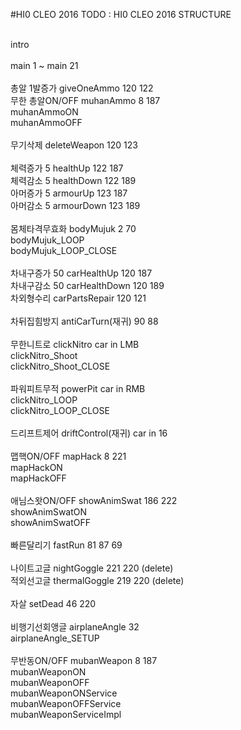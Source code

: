 #HI0 CLEO 2016
TODO : HI0 CLEO 2016 STRUCTURE<br><br>
<p>
intro<br>
    <br>
    main 1 ~ main 21<br>
    <br>
        총알 1발증가     giveOneAmmo      120 122<br>        
        무한 총알ON/OFF	 muhanAmmo        8 187<br>
                         muhanAmmoON<br>
                         muhanAmmoOFF<br>
        <br>
        무기삭제	     deleteWeapon     120 123<br>
        <br>
        체력증가 5	     healthUp         122 187<br>
        체력감소 5  	 healthDown       122 189<br>
        아머증가 5	     armourUp         123 187<br>
        아머감소 5 	     armourDown       123 189<br>
        <br>
        몸체타격무효화	 bodyMujuk        2 70<br>
                         bodyMujuk_LOOP<br>
                         bodyMujuk_LOOP_CLOSE<br>
        <br> 
        차내구증가 50    carHealthUp      120 187<br>
        차내구감소 50	 carHealthDown    120 189<br>
        차외형수리       carPartsRepair   120 121 <br>
        <br>
        차뒤집힘방지 	 antiCarTurn(재귀) 90 88<br>
        <br>
        무한니트로	     clickNitro      car in LMB<br>
                         clickNitro_Shoot<br>
                         clickNitro_Shoot_CLOSE<br>
        <br>
        파워피트무적	 powerPit        car in RMB<br>
                         clickNitro_LOOP<br>
                         clickNitro_LOOP_CLOSE<br>
                         <br>
        드리프트제어	 driftControl(재귀) car in 16<br>
         <br>
        맵핵ON/OFF	     mapHack         8 221<br>
                	     mapHackON<br>
                	     mapHackOFF<br>
        <br>
        애님스왓ON/OFF   showAnimSwat    186 222<br>
                         showAnimSwatON<br>
                         showAnimSwatOFF<br>
                         <br>
        빠른달리기       fastRun         81 87 69<br>
        <br>
        나이트고글       nightGoggle     221 220 (delete)<br>
        적외선고글       thermalGoggle   219 220 (delete)<br>
        <br>
        자살             setDead         46  220<br>
        <br>
        비행기선회앵글   airplaneAngle   32<br>
                         airplaneAngle_SETUP<br>
                         <br>
        무반동ON/OFF     mubanWeapon     8 187<br>
                         mubanWeaponON<br>
                         mubanWeaponOFF<br>
                         mubanWeaponONService<br>
                         mubanWeaponOFFService<br>
                         mubanWeaponServiceImpl
</p>
